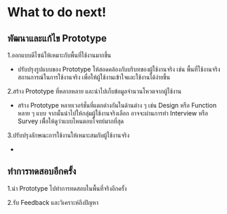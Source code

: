 # What to do next! 
## พัฒนาและแก้ไข Prototype 
1.ออกแบบดีไซน์ให้เหมาะกับพื้นที่ใช้งานมากขึ้น 

   - ปรับปรุงรูปแบบของ Prototype ให้สอดคล้องกับบริบทของผู้ใช้งานจริง เช่น พื้นที่ใช้งานจริง สถานการณ์ในการใช้งานจริง เพื่อให้ผู้ใช้งานเข้าใจและใช้งานได้ง่ายขึ้น

2.สร้าง Prototype ที่หลากหลาย และนำไปเก็บข้อมูลจำนวนโหวตจากผู้ใช้งาน

   - สร้าง Prototype หลายเวอร์ชั่นที่แตกต่างกันในด้านต่าง ๆ เช่น Design หรือ Function หลาย ๆ แบบ จากนั้นนำไปให้กลุ่มผู้ใช้งานจริงเลือก อาจจะผ่านการทำ Interview หรือ Survey เพื่ิอให้ดูว่าแบบไหนตอบโจทย์มากที่สุด

3.ปรับปรุงลักษณะการใช้งานให้เหมาะสมกับผู้ใช้งานจริง 

   - 

## ทำการทดสอบอีกครั้ง
1.นำ Prototype ไปทำการทดสอบในพื้นที่จริงอีกครั้ง 

2.รับ Feedback และวิเคราะห์ถึงปัญหา

